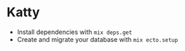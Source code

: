 # Katty


  * Install dependencies with `mix deps.get`
  * Create and migrate your database with `mix ecto.setup`
